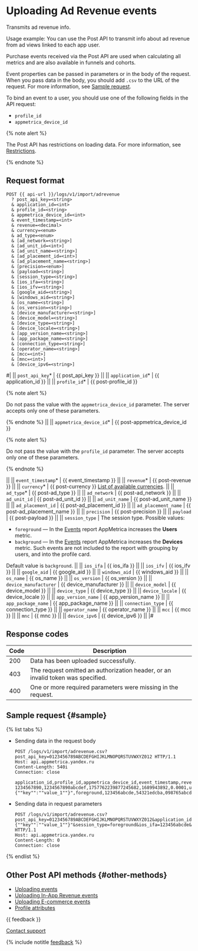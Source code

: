 # Uploading Ad Revenue events

Transmits ad revenue info.

Usage example: You can use the Post API to transmit info about ad revenue from ad views linked to each app user.

Purchase events received via the Post API are used when calculating all metrics and are also available in funnels and cohorts.

Event properties can be passed in parameters or in the body of the request. When you pass data in the body, you should add `.csv` to the URL of the request. For more information, see [Sample request](#sample).

To bind an event to a user, you should use one of the following fields in the API request:

- `profile_id`
- `appmetrica_device_id`

{% note alert %}

The Post API has restrictions on loading data. For more information, see [Restrictions](restrictions.md).

{% endnote %}

## Request format

```
POST {{ api-url }}/logs/v1/import/adrevenue
  ? post_api_key=<string>
  & application_id=<int>
  & profile_id=<string>
  & appmetrica_device_id=<int>
  & event_timestamp=<int>
  & revenue=<decimal>
  & currency=<enum>
  & ad_type=<enum>
  & [ad_network=<string>]
  & [ad_unit_id=<int>]
  & [ad_unit_name=<string>]
  & [ad_placement_id=<int>]
  & [ad_placement_name=<string>]
  & [precision=<enum>]
  & [payload=<string>]
  & [session_type=<string>]
  & [ios_ifa=<string>]
  & [ios_ifv=<string>]
  & [google_aid=<string>]
  & [windows_aid=<string>]
  & [os_name=<string>]
  & [os_version=<string>]
  & [device_manufacturer=<string>]
  & [device_model=<string>]
  & [device_type=<string>]
  & [device_locale=<string>]
  & [app_version_name=<string>]
  & [app_package_name=<string>]
  & [connection_type=<string>]
  & [operator_name=<string>]
  & [mcc=<int>]
  & [mnc=<int>]
  & [device_ipv6=<string>]
```

#|
|| `post_api_key`* | {{ post_api_key }} ||
|| `application_id`* | {{ application_id }} ||
|| `profile_id`* | {{ post-profile_id }}

{% note alert %}

Do not pass the value with the `appmetrica_device_id` parameter. The server accepts only one of these parameters.

{% endnote %}
||
|| `appmetrica_device_id`* | {{ post-appmetrica_device_id }}

{% note alert %}

Do not pass the value with the `profile_id` parameter. The server accepts only one of these parameters.

{% endnote %}

||
|| `event_timestamp`* | {{ event_timestamp }} ||
|| `revenue`* | {{ post-revenue }} ||
|| `currency`* | {{ post-currency }} [List of available currencies](../../data-collection/currency-codes.md). ||
|| `ad_type`* | {{ post-ad_type }} ||
|| `ad_network` | {{ post-ad_network }} ||
|| `ad_unit_id` | {{ post-ad_unit_id }} ||
|| `ad_unit_name` | {{ post-ad_unit_name }} ||
|| `ad_placement_id` | {{ post-ad_placement_id }} ||
|| `ad_placement_name` | {{ post-ad_placement_name }} ||
|| `precision` | {{ post-precision }} ||
|| `payload` | {{ post-payload }} ||
|| `session_type` | The session type. Possible values:

- `foreground` — In the [Events](../../mobile-reports/events-report.md) report AppMetrica increases the **Users** metric.
- `background` — In the [Events](../../mobile-reports/events-report.md) report AppMetrica increases the **Devices** metric. Such events are not included to the report with grouping by users, and into the profile card.

Default value is `background`. ||
|| `ios_ifa` | {{ ios_ifa }} ||
|| `ios_ifv` | {{ ios_ifv }} ||
|| `google_aid` | {{ google_aid }} ||
|| `windows_aid` | {{ windows_aid }} ||
|| `os_name` | {{ os_name }} ||
|| `os_version` | {{ os_version }} ||
|| `device_manufacturer` | {{ device_manufacturer }} ||
|| `device_model` | {{ device_model }} ||
|| `device_type` | {{ device_type }} ||
|| `device_locale` | {{ device_locale }} ||
|| `app_version_name` | {{ app_version_name }} ||
|| `app_package_name` | {{ app_package_name }} ||
|| `connection_type` | {{ connection_type }} ||
|| `operator_name` | {{ operator_name }} ||
|| `mcc` | {{ mcc }} ||
|| `mnc` | {{ mnc }} ||
|| `device_ipv6` | {{ device_ipv6 }} ||
|#

## Response codes

| Code | Description |
| ----- | ----- |
| 200 | Data has been uploaded successfully. |
| 403 | The request omitted an authorization header, or an invalid token was specified. |
| 400 | One or more required parameters were missing in the request. |

## Sample request {#sample}

{% list tabs %}

- Sending data in the request body

  ```http translate=no
  POST /logs/v1/import/adrevenue.csv?post_api_key=0123456789ABCDEFGHIJKLMNOPQRSTUVWXYZ012 HTTP/1.1
  Host: api.appmetrica.yandex.ru
  Content-Length: 540i
  Connection: close

  application_id,profile_id,appmetrica_device_id,event_timestamp,revenue,currency,ad_type,ad_network,ad_unit_id,ad_unit_name,ad_placement_id,ad_placement_name,precision,payload,session_type,ios_ifa,ios_ifv,google_aid,windows_aid,os_name,os_version,device_manufacturer,device_model,device_type,device_locale,app_version_name,app_package_name,connection_type,operator_name,mcc,mnc,device_ipv6
  1234567890,1234567890abcdef,1757762239877245682,1689943892,0.0001,usd,banner,some_network_name,0987654321,some_unit_name,12345000,some_placement_name,estimated,"{""key"":""value_1""}",foreground,123456abcde,54321edcba,098765abcde,567890abcde,ios,16.6,Apple,iPhone14Pro,phone,en_US,some_version_name,some_package_name,wifi,MegaFon,250,2,2a02:6b8::40c:6676:baff:fea6:53d8
  ```

- Sending data in request parameters

  ```http translate=no
  POST /logs/v1/import/adrevenue.csv?post_api_key=0123456789ABCDEFGHIJKLMNOPQRSTUVWXYZ012&application_id=1234567890&profile_id=1234567890abcdef&appmetrica_device_id=1757762239877245682&event_timestamp=1689943892&revenue=0.0001&currency=usd&ad_type=banner&ad_network=some_network_name&ad_unit_id=0987654321&ad_unit_name=some_unit_name&ad_placement_id=12345000&ad_placement_name=some_placement_name&precision=estimated&payload="{""key"":""value_1""}"&session_type=foreground&ios_ifa=123456abcde&ios_ifv=54321edcba&google_aid=098765abcde&windows_aid=567890abcde&os_name=ios&os_version=16.6&device_manufacturer=Apple&device_model=iPhone14Pro&device_type=phone&device_locale=en_US&app_version_name=some_version_name&app_package_name=some_package_name&connection_type=wifi&operator_name=MegaFon&mcc=250&mnc=2&device_ipv6=2a02:6b8::40c:6676:baff:fea6:53d8 HTTP/1.1
  Host: api.appmetrica.yandex.ru
  Content-Length: 0
  Connection: close
  ```

{% endlist %}

## Other Post API methods {#other-methods}

- [Uploading events](post-import-events.md)
- [Uploading In-App Revenue events](post-revenue.md)
- [Uploading E-commerce events](post-ecommerce.md)
- [Profile attributes](post-profile-attributes.md)

{{ feedback }}

<a href="../../troubleshooting/feedback-new">
  <span class="button">Contact support</span>
</a>

{% include notitle [feedback](../../_includes/feedback-button.md) %}
